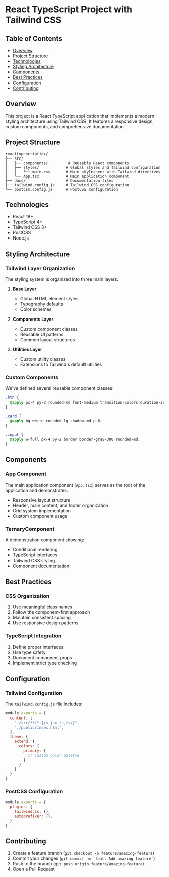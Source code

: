 # React TypeScript Project with Tailwind CSS

## Table of Contents
- [Overview](#overview)
- [Project Structure](#project-structure)
- [Technologies](#technologies)
- [Styling Architecture](#styling-architecture)
- [Components](#components)
- [Best Practices](#best-practices)
- [Configuration](#configuration)
- [Contributing](#contributing)

## Overview
This project is a React TypeScript application that implements a modern styling architecture using Tailwind CSS. It features a responsive design, custom components, and comprehensive documentation.

## Project Structure
```
reacttypescriptidx/
├── src/
│   ├── components/         # Reusable React components
│   ├── styles/            # Global styles and Tailwind configuration
│   │   └── main.css       # Main stylesheet with Tailwind directives
│   └── App.tsx            # Main application component
├── docs/                  # Documentation files
├── tailwind.config.js     # Tailwind CSS configuration
└── postcss.config.js      # PostCSS configuration
```

## Technologies
- React 18+
- TypeScript 4+
- Tailwind CSS 3+
- PostCSS
- Node.js

## Styling Architecture

### Tailwind Layer Organization
The styling system is organized into three main layers:

1. **Base Layer**
   - Global HTML element styles
   - Typography defaults
   - Color schemes

2. **Components Layer**
   - Custom component classes
   - Reusable UI patterns
   - Common layout structures

3. **Utilities Layer**
   - Custom utility classes
   - Extensions to Tailwind's default utilities

### Custom Components
We've defined several reusable component classes:

```css
.btn {
  @apply px-4 py-2 rounded-md font-medium transition-colors duration-200;
}

.card {
  @apply bg-white rounded-lg shadow-md p-6;
}

.input {
  @apply w-full px-4 py-2 border border-gray-300 rounded-md;
}
```

## Components

### App Component
The main application component (`App.tsx`) serves as the root of the application and demonstrates:
- Responsive layout structure
- Header, main content, and footer organization
- Grid system implementation
- Custom component usage

### TernaryComponent
A demonstration component showing:
- Conditional rendering
- TypeScript interfaces
- Tailwind CSS styling
- Component documentation

## Best Practices

### CSS Organization
1. Use meaningful class names
2. Follow the component-first approach
3. Maintain consistent spacing
4. Use responsive design patterns

### TypeScript Integration
1. Define proper interfaces
2. Use type safety
3. Document component props
4. Implement strict type checking

## Configuration

### Tailwind Configuration
The `tailwind.config.js` file includes:
```javascript
module.exports = {
  content: [
    "./src/**/*.{js,jsx,ts,tsx}",
    "./public/index.html",
  ],
  theme: {
    extend: {
      colors: {
        primary: {
          // Custom color palette
        }
      }
    }
  }
}
```

### PostCSS Configuration
```javascript
module.exports = {
  plugins: {
    tailwindcss: {},
    autoprefixer: {},
  }
}
```

## Contributing
1. Create a feature branch (`git checkout -b feature/amazing-feature`)
2. Commit your changes (`git commit -m 'feat: Add amazing feature'`)
3. Push to the branch (`git push origin feature/amazing-feature`)
4. Open a Pull Request
